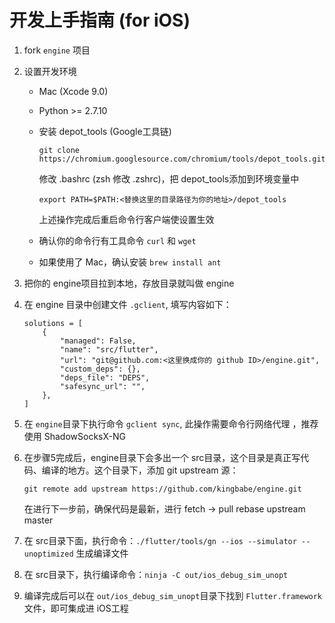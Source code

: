 # 开发上手指南 (for iOS)
1. fork `engine` 项目
2. 设置开发环境
    * Mac (Xcode 9.0)
    * Python >= 2.7.10
    * 安装 depot_tools (Google工具链)  
        
        ```
        git clone https://chromium.googlesource.com/chromium/tools/depot_tools.git
        ```
        修改 .bashrc (zsh 修改 .zshrc)，把 depot_tools添加到环境变量中  
        
        ```
        export PATH=$PATH:<替换这里的目录路径为你的地址>/depot_tools
        ```
        上述操作完成后重启命令行客户端使设置生效
    * 确认你的命令行有工具命令 `curl` 和 `wget`
    * 如果使用了 Mac，确认安装 `brew install ant`

3. 把你的 engine项目拉到本地，存放目录就叫做 engine
4. 在 engine 目录中创建文件 `.gclient`, 填写内容如下：
    ```
    solutions = [
        {
            "managed": False,
            "name": "src/flutter",
            "url": "git@github.com:<这里换成你的 github ID>/engine.git",
            "custom_deps": {},
            "deps_file": "DEPS",
            "safesync_url": "",
        },
    ]
    ```
5. 在 `engine`目录下执行命令 `gclient sync`, 此操作需要命令行网络代理 ，推荐使用 ShadowSocksX-NG
6. 在步骤5完成后，engine目录下会多出一个 src目录，这个目录是真正写代码、编译的地方。这个目录下，添加 git upstream 源：
    ```
    git remote add upstream https://github.com/kingbabe/engine.git
    ```
    在进行下一步前，确保代码是最新，进行 fetch -> pull rebase upstream master

7. 在 src目录下面，执行命令：`./flutter/tools/gn --ios --simulator --unoptimized` 生成编译文件
8. 在 src目录下，执行编译命令：`ninja -C out/ios_debug_sim_unopt`
9. 编译完成后可以在 `out/ios_debug_sim_unopt`目录下找到 `Flutter.framework`文件，即可集成进 iOS工程


